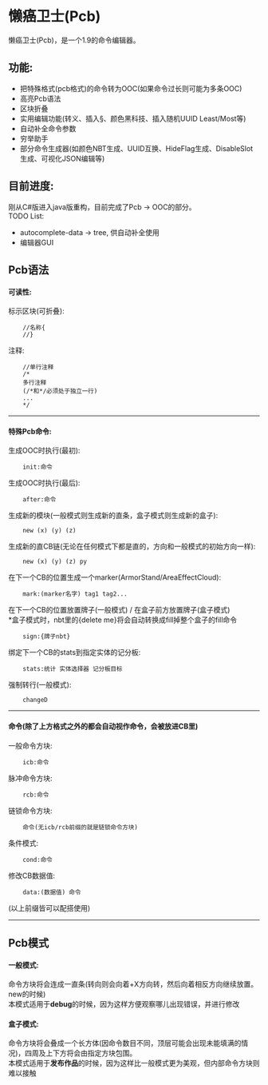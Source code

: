 # 懒癌卫士(Pcb)
懒癌卫士(Pcb)，是一个1.9的命令编辑器。  
## 功能:
+ 把特殊格式(pcb格式)的命令转为OOC(如果命令过长则可能为多条OOC)
+ 高亮Pcb语法
+ 区块折叠
+ 实用编辑功能(转义、插入§、颜色黑科技、插入随机UUID Least/Most等)
+ 自动补全命令参数
+ 穷举助手
+ 部分命令生成器(如颜色NBT生成、UUID互换、HideFlag生成、DisableSlot生成、可视化JSON编辑等)

## 目前进度:
刚从C#版进入java版重构，目前完成了Pcb -> OOC的部分。  
TODO List:
+ autocomplete-data -> tree, 供自动补全使用
+ 编辑器GUI

## Pcb语法
#### 可读性:
标示区块(可折叠):
```
    //名称{
    //}
```
注释:
```
    //单行注释
    /*
    多行注释
    (/*和*/必须处于独立一行)
    ...
    */
```
****
#### 特殊Pcb命令:
生成OOC时执行(最初):
```
    init:命令
```
生成OOC时执行(最后):
```
    after:命令
```
生成新的模块(一般模式则生成新的直条，盒子模式则生成新的盒子):
```
    new (x) (y) (z)
```
生成新的直CB链(无论在任何模式下都是直的，方向和一般模式的初始方向一样):
```
    new (x) (y) (z) py
```
在下一个CB的位置生成一个marker(ArmorStand/AreaEffectCloud):
```
    mark:(marker名字) tag1 tag2...
```
在下一个CB的位置放置牌子(一般模式) / 在盒子前方放置牌子(盒子模式)  
\*盒子模式时，nbt里的{delete me}将会自动转换成fill掉整个盒子的fill命令
```
    sign:{牌子nbt}
```
绑定下一个CB的stats到指定实体的记分板:
```
    stats:统计 实体选择器 记分板目标
```
强制转行(一般模式):
```
    changeD
```
****
#### 命令(除了上方格式之外的都会自动视作命令，会被放进CB里)
一般命令方块:
```
    icb:命令
```
脉冲命令方块:
```
    rcb:命令
```
链锁命令方块:
```
    命令(无icb/rcb前缀的就是链锁命令方块)
```
条件模式:
```
    cond:命令
```
修改CB数据值:
```
    data:(数据值) 命令
```
(以上前缀皆可以配搭使用)
****
## Pcb模式
#### 一般模式:  
命令方块将会连成一直条(转向则会向着+X方向转，然后向着相反方向继续放置。new的时候)  
本模式适用于**debug**的时候，因为这样方便观察哪儿出现错误，并进行修改
#### 盒子模式:
命令方块将会叠成一个长方体(因命令数目不同，顶层可能会出现未能填满的情况)，四周及上下方将会由指定方块包围。  
本模式适用于**发布作品**的时候，因为这样比一般模式更为美观，但内部命令方块则难以接触
